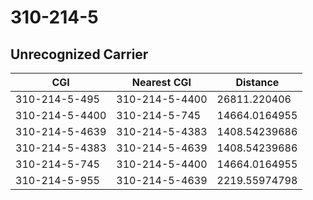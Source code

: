 # 310-214-5
## Unrecognized Carrier


| CGI | Nearest CGI | Distance |
|-----|-------------|----------|
| 310-214-5-495 | 310-214-5-4400 | 26811.220406 |
| 310-214-5-4400 | 310-214-5-745 | 14664.0164955 |
| 310-214-5-4639 | 310-214-5-4383 | 1408.54239686 |
| 310-214-5-4383 | 310-214-5-4639 | 1408.54239686 |
| 310-214-5-745 | 310-214-5-4400 | 14664.0164955 |
| 310-214-5-955 | 310-214-5-4639 | 2219.55974798 |
